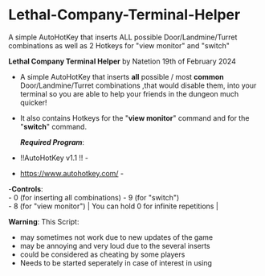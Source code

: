 # Lethal-Company-Terminal-Helper
A simple AutoHotKey that inserts ALL possible Door/Landmine/Turret combinations as well as 2 Hotkeys for "view monitor" and "switch"

**Lethal Company Terminal Helper**
by Natetion
19th of February 2024


- A simple AutoHotKey that inserts **all** possible / most **common**  Door/Landmine/Turret combinations ,that would disable them,
  into your terminal so you are able to help your friends in the dungeon much quicker! 
- It also contains Hotkeys for the "**view monitor**" command and for the "**switch**" command.
  
  ***Required Program***:
- !!AutoHotKey v1.1 !! -
-  https://www.autohotkey.com/	-

-**Controls**:   
		- 0 (for inserting all combinations)
		- 9 (for "switch")  
		- 8 (for "view monitor")
		| You can hold 0 for infinite repetitions |
  
**Warning**:
This Script:
- may sometimes not work due to new updates of the game
- may be annoying and very loud due to the several inserts
- could be considered as cheating by some players
- Needs to be started seperately in case of interest in using
